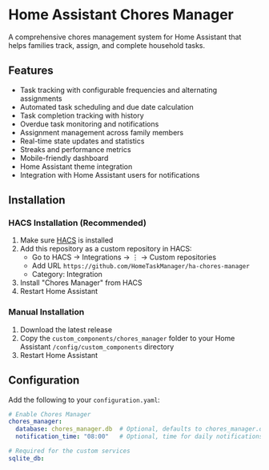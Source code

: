 # Home Assistant Chores Manager

A comprehensive chores management system for Home Assistant that helps families track, assign, and complete household tasks.

## Features

- Task tracking with configurable frequencies and alternating assignments
- Automated task scheduling and due date calculation
- Task completion tracking with history
- Overdue task monitoring and notifications
- Assignment management across family members
- Real-time state updates and statistics
- Streaks and performance metrics
- Mobile-friendly dashboard
- Home Assistant theme integration
- Integration with Home Assistant users for notifications

## Installation

### HACS Installation (Recommended)
1. Make sure [HACS](https://hacs.xyz/) is installed
2. Add this repository as a custom repository in HACS:
   - Go to HACS → Integrations → ⋮ → Custom repositories
   - Add URL `https://github.com/HomeTaskManager/ha-chores-manager`
   - Category: Integration
3. Install "Chores Manager" from HACS
4. Restart Home Assistant

### Manual Installation
1. Download the latest release
2. Copy the `custom_components/chores_manager` folder to your Home Assistant `/config/custom_components` directory
3. Restart Home Assistant

## Configuration

Add the following to your `configuration.yaml`:

```yaml
# Enable Chores Manager
chores_manager:
  database: chores_manager.db  # Optional, defaults to chores_manager.db
  notification_time: "08:00"   # Optional, time for daily notifications (HH:MM)

# Required for the custom services
sqlite_db: